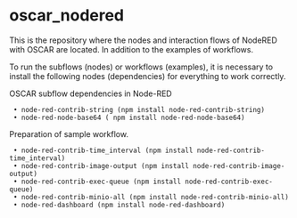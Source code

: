 # oscar_nodered
This is the repository where the nodes and interaction flows of NodeRED with OSCAR are located. In addition to the examples of workflows.

To run the subflows (nodes) or workflows (examples), it is necessary to install the following nodes (dependencies) for everything to work correctly.

OSCAR subflow dependencies in Node-RED

     • node-red-contrib-string (npm install node-red-contrib-string)
     • node-red-node-base64 ( npm install node-red-node-base64)

Preparation of sample workflow.
      
     • node-red-contrib-time_interval (npm install node-red-contrib-time_interval)
     • node-red-contrib-image-output (npm install node-red-contrib-image-output)
     • node-red-contrib-exec-queue (npm install node-red-contrib-exec-queue)
     • node-red-contrib-minio-all (npm install node-red-contrib-minio-all)
     • node-red-dashboard (npm install node-red-dashboard)
